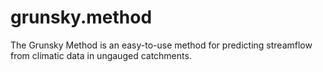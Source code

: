 # grunsky.method
The Grunsky Method is an easy-to-use method for predicting streamflow from climatic data in ungauged catchments.

